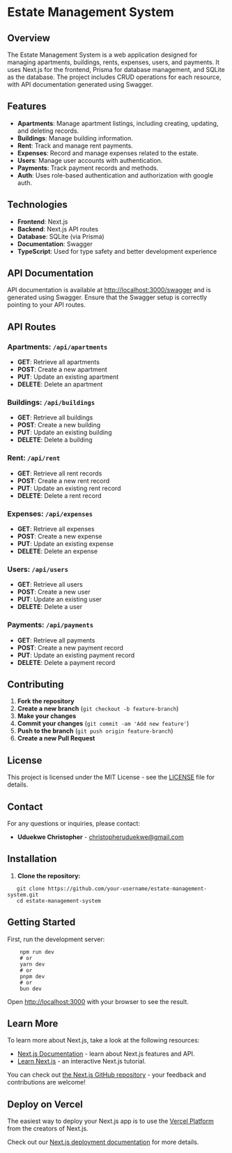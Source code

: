# Estate Management System

## Overview

The Estate Management System is a web application designed for managing apartments, buildings, rents, expenses, users, and payments. It uses Next.js for the frontend, Prisma for database management, and SQLite as the database. The project includes CRUD operations for each resource, with API documentation generated using Swagger.

## Features

- **Apartments**: Manage apartment listings, including creating, updating, and deleting records.
- **Buildings**: Manage building information.
- **Rent**: Track and manage rent payments.
- **Expenses**: Record and manage expenses related to the estate.
- **Users**: Manage user accounts with authentication.
- **Payments**: Track payment records and methods.
- **Auth**: Uses role-based authentication and authorization with google auth.

## Technologies

- **Frontend**: Next.js
- **Backend**: Next.js API routes
- **Database**: SQLite (via Prisma)
- **Documentation**: Swagger
- **TypeScript**: Used for type safety and better development experience

## API Documentation

API documentation is available at [http://localhost:3000/swagger](http://localhost:3000/swagger) and is generated using Swagger. Ensure that the Swagger setup is correctly pointing to your API routes.

## API Routes

### Apartments: `/api/apartments`

- **GET**: Retrieve all apartments
- **POST**: Create a new apartment
- **PUT**: Update an existing apartment
- **DELETE**: Delete an apartment

### Buildings: `/api/buildings`

- **GET**: Retrieve all buildings
- **POST**: Create a new building
- **PUT**: Update an existing building
- **DELETE**: Delete a building

### Rent: `/api/rent`

- **GET**: Retrieve all rent records
- **POST**: Create a new rent record
- **PUT**: Update an existing rent record
- **DELETE**: Delete a rent record

### Expenses: `/api/expenses`

- **GET**: Retrieve all expenses
- **POST**: Create a new expense
- **PUT**: Update an existing expense
- **DELETE**: Delete an expense

### Users: `/api/users`

- **GET**: Retrieve all users
- **POST**: Create a new user
- **PUT**: Update an existing user
- **DELETE**: Delete a user

### Payments: `/api/payments`

- **GET**: Retrieve all payments
- **POST**: Create a new payment record
- **PUT**: Update an existing payment record
- **DELETE**: Delete a payment record

## Contributing

1. **Fork the repository**
2. **Create a new branch** (`git checkout -b feature-branch`)
3. **Make your changes**
4. **Commit your changes** (`git commit -am 'Add new feature'`)
5. **Push to the branch** (`git push origin feature-branch`)
6. **Create a new Pull Request**

## License

This project is licensed under the MIT License - see the [LICENSE](LICENSE) file for details.

## Contact

For any questions or inquiries, please contact:

- **Uduekwe Christopher** - [christopheruduekwe@gmail.com](mailto:christopheruduekwe@gmail.com)


## Installation

1. **Clone the repository:**

```
   git clone https://github.com/your-username/estate-management-system.git
   cd estate-management-system
```

## Getting Started

First, run the development server:

```
    npm run dev
    # or
    yarn dev
    # or
    pnpm dev
    # or
    bun dev
```

Open [http://localhost:3000](http://localhost:3000) with your browser to see the result.



## Learn More

To learn more about Next.js, take a look at the following resources:

- [Next.js Documentation](https://nextjs.org/docs) - learn about Next.js features and API.
- [Learn Next.js](https://nextjs.org/learn) - an interactive Next.js tutorial.

You can check out [the Next.js GitHub repository](https://github.com/vercel/next.js/) - your feedback and contributions are welcome!

## Deploy on Vercel

The easiest way to deploy your Next.js app is to use the [Vercel Platform](https://vercel.com/new?utm_medium=default-template&filter=next.js&utm_source=create-next-app&utm_campaign=create-next-app-readme) from the creators of Next.js.

Check out our [Next.js deployment documentation](https://nextjs.org/docs/deployment) for more details.
